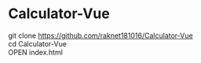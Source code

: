 # Calculator-Vue
git clone https://github.com/raknet181016/Calculator-Vue  
cd Calculator-Vue  
OPEN index.html  
